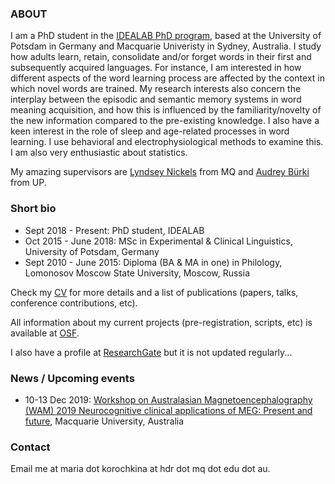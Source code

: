 ### ABOUT

I am a PhD student in the [IDEALAB PhD program](https://phd-idealab.com/), based at the University of Potsdam in Germany and Macquarie Univeristy in Sydney, Australia. I study how adults learn, retain, consolidate and/or forget words in their first and subsequently acquired languages. For instance, I am interested in how different aspects of the word learning process are affected by the context in which novel words are trained. My research interests also concern the interplay between the episodic and semantic memory systems in word meaning acquisition, and how this is influenced by the familiarity/novelty of the new information compared to the pre-existing knowledge. I also have a keen interest in the role of sleep and age-related processes in word learning. I use behavioral and electrophysiological methods to examine this. I am also very enthusiastic about statistics.

My amazing supervisors are [Lyndsey Nickels](https://researchers.mq.edu.au/en/persons/lyndsey-nickels) from MQ and [Audrey Bürki](https://www.uni-potsdam.de/en/ling/staff-list/audreybuerki.html) from UP.

### Short bio

* Sept 2018 - Present: PhD student, IDEALAB
* Oct 2015 - June 2018: MSc in Experimental & Clinical Linguistics, University of Potsdam, Germany
* Sept 2010 - June 2015: Diploma (BA & MA in one) in Philology, Lomonosov Moscow State University, Moscow, Russia

Check my [CV](CVacademic.pdf) for more details and a list of publications (papers, talks, conference contributions, etc).

All information about my current projects (pre-registration, scripts, etc) is available at [OSF](https://osf.io/zf8px/).

I also have a profile at [ResearchGate](https://www.researchgate.net/profile/Maria_Korochkina) but it is not updated regularly...

### News / Upcoming events

* 10-13 Dec 2019: [Workshop on Australasian Magnetoencephalography (WAM) 2019 Neurocognitive clinical applications of MEG: Present and future](https://www.mq.edu.au/about/about-the-university/faculties-and-departments/faculty-of-human-sciences/departments-and-centres/department-of-cognitive-science/news-and-events/events/events2/workshop-on-australasian-magnetoencephalography-wam-2019-neurocognitive-clinical-applications-of-meg-present-and-future), Macquarie University, Australia

### Contact

Email me at maria dot korochkina at hdr dot mq dot edu dot au.

